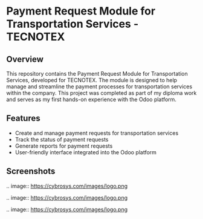 # Payment Request Module for Transportation Services - TECNOTEX

## Overview

This repository contains the Payment Request Module for Transportation Services, developed for TECNOTEX. The module is designed to help manage and streamline the payment processes for transportation services within the company. This project was completed as part of my diploma work and serves as my first hands-on experience with the Odoo platform.

## Features

- Create and manage payment requests for transportation services
- Track the status of payment requests
- Generate reports for payment requests
- User-friendly interface integrated into the Odoo platform

## Screenshots

.. image:: https://cybrosys.com/images/logo.png

.. image:: https://cybrosys.com/images/logo.png

.. image:: https://cybrosys.com/images/logo.png
